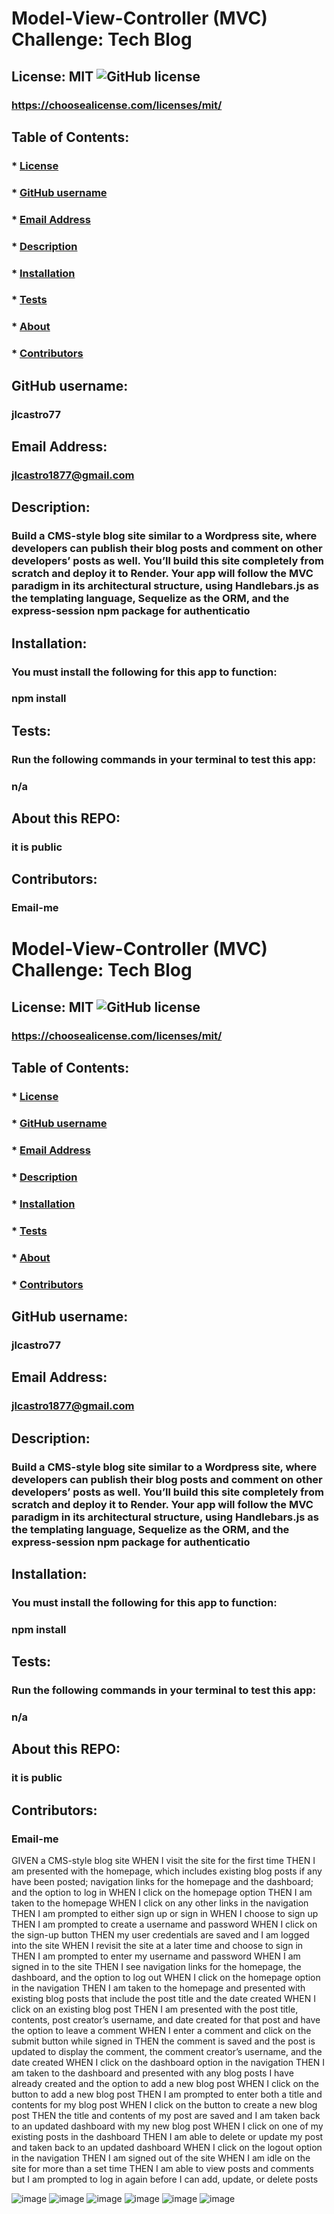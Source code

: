 # Model-View-Controller (MVC) Challenge: Tech Blog

  ## License: MIT  ![GitHub license](https://img.shields.io/github/license/Naereen/StrapDown.js.svg)
  ### https://choosealicense.com/licenses/mit/

  ## Table of Contents:
  ###  * [License](#askeMeGH)
  ###  * [GitHub username](#askeMeGH)
  ###  * [Email Address](#email)
  ###  * [Description](#description)
  ###  * [Installation](#Installation)
  ###  * [Tests](#tests)
  ###  * [About](#UserInstruction)
  ###  * [Contributors](#Ucontributions)

  ## GitHub username:
  ### jlcastro77
  
  ## Email Address:
  ### jlcastro1877@gmail.com

  ## Description:
  ### Build a CMS-style blog site similar to a Wordpress site, where developers can publish their blog posts and comment on other developers’ posts as well. You’ll build this site completely from scratch and deploy it to Render. Your app will follow the MVC paradigm in its architectural structure, using Handlebars.js as the templating language, Sequelize as the ORM, and the express-session npm package for authenticatio

  ## Installation:
  ### You must install the following for this app to function:
  ### npm install

  ## Tests:
  ### Run the following commands in your terminal to test this app:
  ### n/a

  ## About this REPO:
  ### it is public

  ## Contributors:
  ### Email-me
# Model-View-Controller (MVC) Challenge: Tech Blog

  ## License: MIT  ![GitHub license](https://img.shields.io/github/license/Naereen/StrapDown.js.svg)
  ### https://choosealicense.com/licenses/mit/

  ## Table of Contents:
  ###  * [License](#askeMeGH)
  ###  * [GitHub username](#askeMeGH)
  ###  * [Email Address](#email)
  ###  * [Description](#description)
  ###  * [Installation](#Installation)
  ###  * [Tests](#tests)
  ###  * [About](#UserInstruction)
  ###  * [Contributors](#Ucontributions)

  ## GitHub username:
  ### jlcastro77
  
  ## Email Address:
  ### jlcastro1877@gmail.com

  ## Description:
  ### Build a CMS-style blog site similar to a Wordpress site, where developers can publish their blog posts and comment on other developers’ posts as well. You’ll build this site completely from scratch and deploy it to Render. Your app will follow the MVC paradigm in its architectural structure, using Handlebars.js as the templating language, Sequelize as the ORM, and the express-session npm package for authenticatio

  ## Installation:
  ### You must install the following for this app to function:
  ### npm install

  ## Tests:
  ### Run the following commands in your terminal to test this app:
  ### n/a

  ## About this REPO:
  ### it is public

  ## Contributors:
  ### Email-me

GIVEN a CMS-style blog site
WHEN I visit the site for the first time
THEN I am presented with the homepage, which includes existing blog posts if any have been posted; navigation links for the homepage and the dashboard; and the option to log in
WHEN I click on the homepage option
THEN I am taken to the homepage
WHEN I click on any other links in the navigation
THEN I am prompted to either sign up or sign in
WHEN I choose to sign up
THEN I am prompted to create a username and password
WHEN I click on the sign-up button
THEN my user credentials are saved and I am logged into the site
WHEN I revisit the site at a later time and choose to sign in
THEN I am prompted to enter my username and password
WHEN I am signed in to the site
THEN I see navigation links for the homepage, the dashboard, and the option to log out
WHEN I click on the homepage option in the navigation
THEN I am taken to the homepage and presented with existing blog posts that include the post title and the date created
WHEN I click on an existing blog post
THEN I am presented with the post title, contents, post creator’s username, and date created for that post and have the option to leave a comment
WHEN I enter a comment and click on the submit button while signed in
THEN the comment is saved and the post is updated to display the comment, the comment creator’s username, and the date created
WHEN I click on the dashboard option in the navigation
THEN I am taken to the dashboard and presented with any blog posts I have already created and the option to add a new blog post
WHEN I click on the button to add a new blog post
THEN I am prompted to enter both a title and contents for my blog post
WHEN I click on the button to create a new blog post
THEN the title and contents of my post are saved and I am taken back to an updated dashboard with my new blog post
WHEN I click on one of my existing posts in the dashboard
THEN I am able to delete or update my post and taken back to an updated dashboard
WHEN I click on the logout option in the navigation
THEN I am signed out of the site
WHEN I am idle on the site for more than a set time
THEN I am able to view posts and comments but I am prompted to log in again before I can add, update, or delete posts

![image](https://github.com/user-attachments/assets/c094d513-51c9-4bc4-85fa-00cb90d226c5)
![image](https://github.com/user-attachments/assets/2a8f10b2-1b0f-45b7-8340-5d1ae25a79c8)
![image](https://github.com/user-attachments/assets/4940dab0-fb8b-481e-8504-c96c901e6e60)
![image](https://github.com/user-attachments/assets/df3fbf21-a8f5-4ecd-8dac-cb7f767d11df)
![image](https://github.com/user-attachments/assets/2ac9572a-58bf-43fd-8bc2-444e9f7dbd8e)
![image](https://github.com/user-attachments/assets/ac41376a-8be9-4fe5-baf9-3434b8f950bc)





